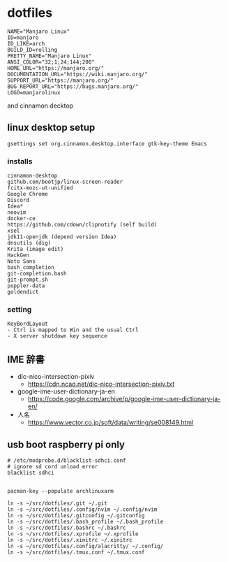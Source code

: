 # dotfiles

```
NAME="Manjaro Linux"
ID=manjaro
ID_LIKE=arch
BUILD_ID=rolling
PRETTY_NAME="Manjaro Linux"
ANSI_COLOR="32;1;24;144;200"
HOME_URL="https://manjaro.org/"
DOCUMENTATION_URL="https://wiki.manjaro.org/"
SUPPORT_URL="https://manjaro.org/"
BUG_REPORT_URL="https://bugs.manjaro.org/"
LOGO=manjarolinux
```

and cinnamon decktop

## linux desktop setup

```
gsettings set org.cinnamon.desktop.interface gtk-key-theme Emacs
```

### installs

```
cinnamon-desktop
github.com/bootjp/linux-screen-reader
fcitx-mozc-ut-unified
Google Chrome
Discord
Idea*
neovim
docker-ce
https://github.com/cdown/clipnotify (self build)
xsel
jdk11-openjdk (depend version Idea)
dnsutils (dig)
Krita (image edit)
HackGen
Noto Sans
bash_completion
git-completion.bash
git-prompt.sh
poppler-data
goldendict
```

### setting

```
KeyBordLayout
- Ctrl is mapped to Win and the usual Ctrl
- X server shutdown key sequence
```

## IME 辞書

- dic-nico-intersection-pixiv
  - https://cdn.ncaq.net/dic-nico-intersection-pixiv.txt
- google-ime-user-dictionary-ja-en
  - https://code.google.com/archive/p/google-ime-user-dictionary-ja-en/
- 人名
  - https://www.vector.co.jp/soft/data/writing/se008149.html

## usb boot raspberry pi only

```
# /etc/modprobe.d/blacklist-sdhci.conf
# ignore sd cord unload error
blacklist sdhci


```

```
pacman-key --populate archlinuxarm
```

```
ln -s ~/src/dotfiles/.git ~/.git
ln -s ~/src/dotfiles/.config/nvim ~/.config/nvim
ln -s ~/src/dotfiles/.gitconfig ~/.gitconfig
ln -s ~/src/dotfiles/.bash_profile ~/.bash_profile
ln -s ~/src/dotfiles/.bashrc ~/.bashrc
ln -s ~/src/dotfiles/.xprofile ~/.xprofile
ln -s ~/src/dotfiles/.xinitrc ~/.xinitrc
ln -s ~/src/dotfiles/.config/alacritty/ ~/.config/
ln -s ~/src/dotfiles/.tmux.conf ~/.tmux.conf
```
